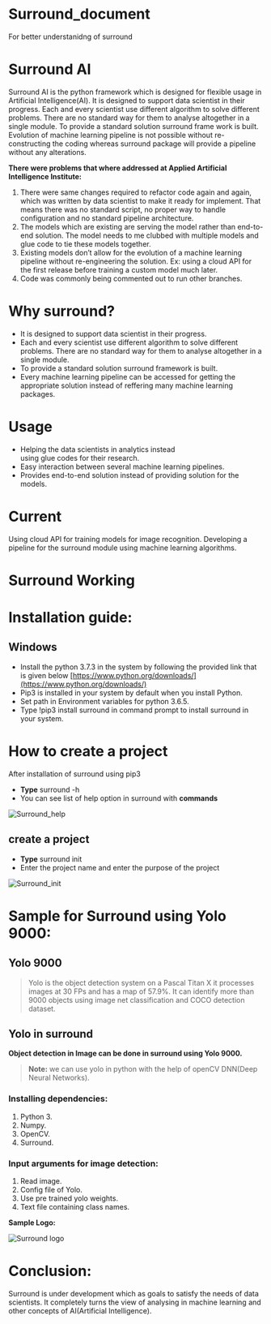 # Surround_document
For better understanidng of surround
# Surround AI
Surround AI  is the python framework which is designed for flexible usage in Artificial Intelligence(AI). It is designed to support data scientist in their progress. Each and every scientist use different algorithm to solve different problems. There are no standard way for them to analyse altogether in a single module. To provide a standard solution surround frame work is built. Evolution of machine learning pipeline  is not possible without re-constructing the coding whereas surround package will provide a pipeline without any alterations.


**There were problems that where addressed at Applied Artificial Intelligence Institute:**

 1. There were same changes required to refactor code again and again,  
    which was written by data scientist to make it ready for implement. 
    That means there was no standard script, no proper way to handle   
    configuration and no standard pipeline architecture.
 2. The models which are existing are serving the model rather than
    end-to-end solution. The model needs to me clubbed with multiple
    models and glue code to tie these models together.
 3. Existing models don’t allow for the evolution of a machine learning
    pipeline without re-engineering the solution. Ex: using a cloud API
    for the first release before training a custom model much later.
 4. Code was commonly being commented out to run other branches.

# Why surround?
* It is designed to support data scientist in their progress.
*  Each and every scientist use different algorithm to solve different problems. There are no standard way for them to analyse altogether in a single module.
*   To provide a standard solution surround framework is built. 
*  Every machine learning pipeline can be accessed for getting the appropriate solution instead of reffering many machine learning packages.
# Usage
* Helping the data scientists in analytics instead            
using glue codes for their research.
*  Easy interaction between several machine learning pipelines.
* Provides end-to-end solution instead of providing solution for the models.
# Current
Using cloud API for training models for image recognition.
Developing a pipeline for the surround module using machine learning algorithms.
# Surround Working
# Installation guide:
## Windows
* Install the python 3.7.3 in the system  by following the provided link that is given below [https://www.python.org/downloads/](https://www.python.org/downloads/)	
*  Pip3 is installed in your system by default when you install Python.
* Set path in Environment variables for python 3.6.5.
* Type !pip3 install surround in command prompt to install surround in your system.
# How to create a project
After installation of surround using pip3
* **Type** surround -h
* You can see list of help option in surround with **commands** 

![Surround_help](https://github.com/sundararaman9608/sundararaman.github.io/blob/surround/Surround%20help1.PNG)


## create a project
* **Type** surround init
* Enter the project name and enter the purpose of the project

![Surround_init](https://github.com/sundararaman9608/sundararaman.github.io/blob/surround/project_created.PNG)

# Sample for Surround using Yolo 9000:
## Yolo 9000
> Yolo is the object detection system on a Pascal Titan X it processes images at 30 FPs and has a map of 57.9%. It can identify more than 9000 objects using image net classification and COCO detection dataset. 
## Yolo in surround
**Object detection in Image can be done in surround using Yolo 9000.**
> **Note:** we can use yolo in python with the help of openCV DNN(Deep Neural Networks).
### Installing dependencies: 
1.	Python 3.
2.	Numpy.
3.	OpenCV.
4.	Surround.
### Input arguments for image detection:
1.	Read image.
2.	Config file of Yolo.
3.	Use pre trained yolo weights.
4.	Text file containing class names.

**Sample Logo:**

![Surround logo](https://github.com/sundararaman9608/sundararaman.github.io/blob/surround/logo.adobe.png)

# Conclusion:
Surround is under development which as goals to satisfy the needs of data scientists. It completely turns the view of analysing in machine learning and other concepts of AI(Artificial Intelligence).





